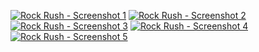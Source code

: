[![Rock Rush - Screenshot 1](https://github.com/RetrocadeNet/readme-testing/blob/master/screen1thumb.png?raw=true)](https://github.com/RetrocadeNet/readme-testing/blob/master/screen1.png?raw=true) [![Rock Rush - Screenshot 2](https://github.com/RetrocadeNet/readme-testing/blob/master/screen2thumb.png?raw=true)](https://github.com/RetrocadeNet/readme-testing/blob/master/screen2.png?raw=true) [![Rock Rush - Screenshot 3](https://github.com/RetrocadeNet/readme-testing/blob/master/screen3thumb.png?raw=true)](https://github.com/RetrocadeNet/readme-testing/blob/master/screen3.png?raw=true) [![Rock Rush - Screenshot 4](https://github.com/RetrocadeNet/readme-testing/blob/master/screen4thumb.png?raw=true)](https://github.com/RetrocadeNet/readme-testing/blob/master/screen4.png?raw=true) [![Rock Rush - Screenshot 5](https://github.com/RetrocadeNet/readme-testing/blob/master/screen5thumb.png?raw=true)](https://github.com/RetrocadeNet/readme-testing/blob/master/screen5.png?raw=true)